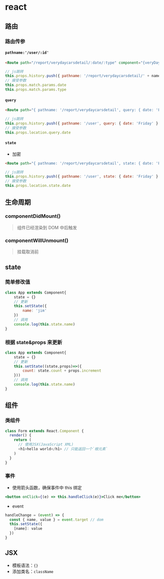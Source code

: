 # react

## 路由

### 路由传参

#### `pathname:'/user/:id'`

```html
<Route path="/report/verydaycarsdetail/:date/:type" component="{veryDayCarsDetail}" />
```

```js
// js跳转
this.props.history.push({ pathname: '/report/verydaycarsdetail/' + name + '/' + seriesName })
// 接受参数
this.props.match.params.date
this.props.match.params.type
```

#### `query`

```html
<Route path="{ pathname: '/report/verydaycarsdetail', query: { date: 'Friday' }}" component="{veryDayCarsDetail}" />
```

```js
// js跳转
this.props.history.push({ pathname: '/user', query: { date: 'Friday' } })
// 接受参数
this.props.location.query.date
```

#### `state`

- 加密

```html
<Route path="{ pathname: '/report/verydaycarsdetail', state: { date: 'Friday' }}" component="{veryDayCarsDetail}" />
```

```js
// js跳转
this.props.history.push({ pathname: '/user', state: { date: 'Friday' } })
// 接受参数
this.props.location.state.date
```

## 生命周期

### componentDidMount()

> 组件已经渲染到 DOM 中后触发

### componentWillUnmount()

> 挂载取消前

## state

### 简单修改值

```js
class App extends Component{
    state = {}
    // 更新
    this.setState({
        name: 'jim'
    })
    // 调用
    console.log(this.state.name)
}
```

### 根据 state&props 来更新

```js
class App extends Component{
    state = {}
    // 更新
    this.setState((state,props)=>({
        count: state.count + props.increment
    }))
    // 调用
    console.log(this.state.name)
}
```

## 组件

### 类组件

```js
class Form extends React.Component {
  render() {
    return (
      // 使用JSX(JavaScript XML)
      <h1>hello world</h1> // 只能返回一个`根元素`
    )
  }
}
```

### 事件

- 使用箭头函数，确保事件中 this 绑定

```jsx
<button onClick={(e) => this.handleClick(e)}>Click me</button>
```

- event

```js
handleChange = (event) => {
  const { name, value } = event.target // dom
  this.setState({
    [name]: value
  })
}
```

## JSX

- 模板语法：`{}`
- 添加类名：`className`
